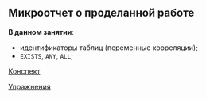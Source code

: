 ## Микроотчет о проделанной работе

**В данном занятии**:
- идентификаторы таблиц (переменные корреляции);
- `EXISTS`, `ANY`, `ALL`;

[Конспект](sql_lesson9_notes.md)

[Упражнения](sql_lesson9_prac.md)
